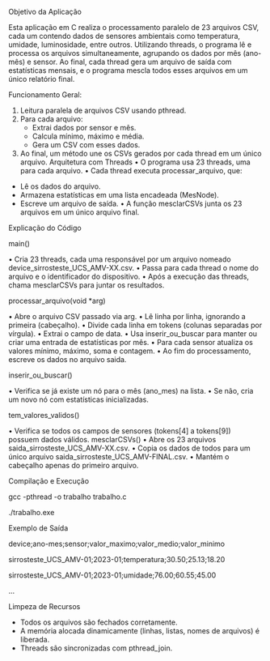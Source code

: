 Objetivo da Aplicação

Esta aplicação em C realiza o processamento paralelo de 23 arquivos CSV, cada um contendo dados de sensores ambientais como temperatura, umidade, luminosidade, entre outros. Utilizando threads, o programa lê e processa os arquivos simultaneamente, agrupando os dados por mês (ano-mês) e sensor. Ao final, cada thread gera um arquivo de saída com estatísticas mensais, e o programa mescla todos esses arquivos em um único relatório final.

Funcionamento Geral:

1. Leitura paralela de arquivos CSV usando pthread.
2. Para cada arquivo:
   - Extrai dados por sensor e mês.
   - Calcula mínimo, máximo e média.
   - Gera um CSV com esses dados.
3. Ao final, um método une os CSVs gerados por cada thread em um único arquivo.
Arquitetura com Threads
• O programa usa 23 threads, uma para cada arquivo.
• Cada thread executa processar_arquivo, que:
  - Lê os dados do arquivo.
  - Armazena estatísticas em uma lista encadeada (MesNode).
  - Escreve um arquivo de saída.
• A função mesclarCSVs junta os 23 arquivos em um único arquivo final.

Explicação do Código

main()

• Cria 23 threads, cada uma responsável por um arquivo nomeado device_sirrosteste_UCS_AMV-XX.csv.
• Passa para cada thread o nome do arquivo e o identificador do dispositivo.
• Após a execução das threads, chama mesclarCSVs para juntar os resultados.

processar_arquivo(void *arg)

• Abre o arquivo CSV passado via arg.
• Lê linha por linha, ignorando a primeira (cabeçalho).
• Divide cada linha em tokens (colunas separadas por vírgula).
• Extrai o campo de data.
• Usa inserir_ou_buscar para manter ou criar uma entrada de estatísticas por mês.
• Para cada sensor atualiza os valores mínimo, máximo, soma e contagem.
• Ao fim do processamento, escreve os dados no arquivo saida.

inserir_ou_buscar()

• Verifica se já existe um nó para o mês (ano_mes) na lista.
• Se não, cria um novo nó com estatísticas inicializadas.

tem_valores_validos()

• Verifica se todos os campos de sensores (tokens[4] a tokens[9]) possuem dados válidos.
mesclarCSVs()
• Abre os 23 arquivos saida_sirrosteste_UCS_AMV-XX.csv.
• Copia os dados de todos para um único arquivo saida_sirrosteste_UCS_AMV-FINAL.csv.
• Mantém o cabeçalho apenas do primeiro arquivo.

Compilação e Execução

gcc -pthread -o trabalho trabalho.c

./trabalho.exe

Exemplo de Saída

device;ano-mes;sensor;valor_maximo;valor_medio;valor_minimo

sirrosteste_UCS_AMV-01;2023-01;temperatura;30.50;25.13;18.20

sirrosteste_UCS_AMV-01;2023-01;umidade;76.00;60.55;45.00

...


Limpeza de Recursos

- Todos os arquivos são fechados corretamente.
- A memória alocada dinamicamente (linhas, listas, nomes de arquivos) é liberada.
- Threads são sincronizadas com pthread_join.
